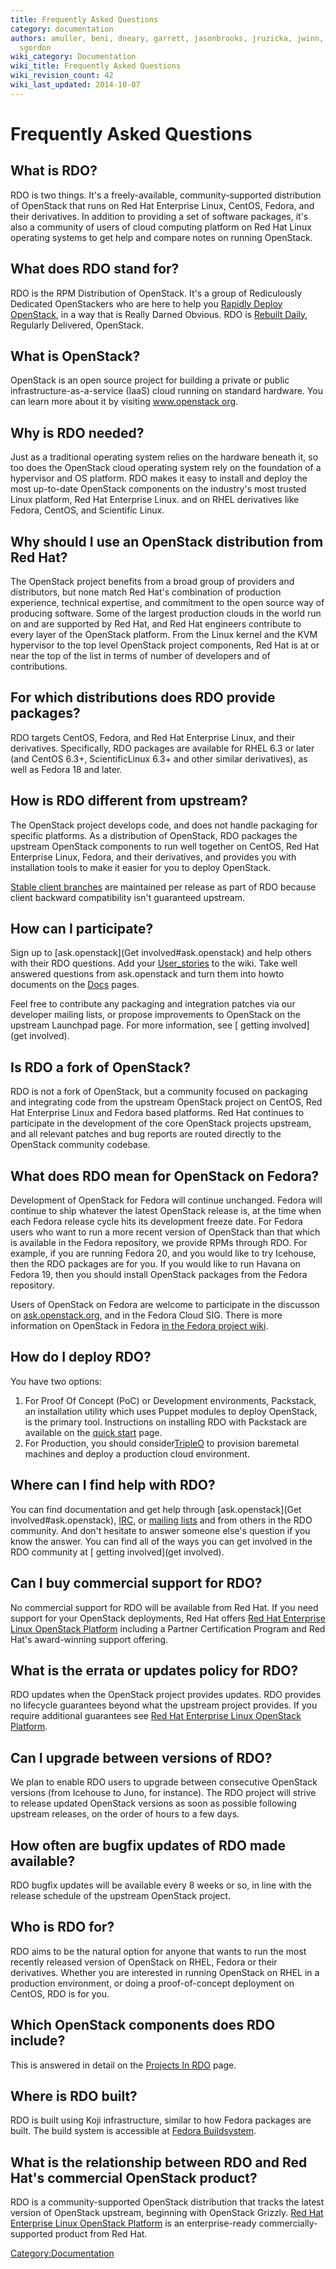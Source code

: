 ```yaml
---
title: Frequently Asked Questions
category: documentation
authors: amuller, beni, dneary, garrett, jasonbrooks, jruzicka, jwinn, kashyap, rbowen,
  sgordon
wiki_category: Documentation
wiki_title: Frequently Asked Questions
wiki_revision_count: 42
wiki_last_updated: 2014-10-07
---
```


# Frequently Asked Questions

## What is RDO?

RDO is two things. It's a freely-available, community-supported distribution of OpenStack that runs on Red Hat Enterprise Linux, CentOS, Fedora, and their derivatives. In addition to providing a set of software packages, it's also a community of users of cloud computing platform on Red Hat Linux operating systems to get help and compare notes on running OpenStack.

## What does RDO stand for?

RDO is the RPM Distribution of OpenStack. It's a group of Rediculously
Dedicated OpenStackers who are here to help you [Rapidly Deploy OpenStack](/quickstart),
in a way that is Really Darned Obvious. RDO is [Rebuilt
Daily](http://trunk.rdoproject.org), Regularly Delivered, OpenStack.

## What is OpenStack?

OpenStack is an open source project for building a private or public infrastructure-as-a-service (IaaS) cloud running on standard hardware. You can learn more about it by visiting [www.openstack org](http://www.openstack.org/).

## Why is RDO needed?

Just as a traditional operating system relies on the hardware beneath it, so too does the OpenStack cloud operating system rely on the foundation of a hypervisor and OS platform. RDO makes it easy to install and deploy the most up-to-date OpenStack components on the industry's most trusted Linux platform, Red Hat Enterprise Linux. and on RHEL derivatives like Fedora, CentOS, and Scientific Linux.

## Why should I use an OpenStack distribution from Red Hat?

The OpenStack project benefits from a broad group of providers and distributors, but none match Red Hat's combination of production experience, technical expertise, and commitment to the open source way of producing software. Some of the largest production clouds in the world run on and are supported by Red Hat, and Red Hat engineers contribute to every layer of the OpenStack platform. From the Linux kernel and the KVM hypervisor to the top level OpenStack project components, Red Hat is at or near the top of the list in terms of number of developers and of contributions.

## For which distributions does RDO provide packages?

RDO targets CentOS, Fedora, and Red Hat Enterprise Linux, and their derivatives. Specifically, RDO packages are available for RHEL 6.3 or later (and CentOS 6.3+, ScientificLinux 6.3+ and other similar derivatives), as well as Fedora 18 and later.

## How is RDO different from upstream?

The OpenStack project develops code, and does not handle packaging for specific platforms. As a distribution of OpenStack, RDO packages the upstream OpenStack components to run well together on CentOS, Red Hat Enterprise Linux, Fedora, and their derivatives, and provides you with installation tools to make it easier for you to deploy OpenStack.

[Stable client branches](Clients) are maintained per release as part of RDO because client backward compatibility isn't guaranteed upstream.

## How can I participate?

Sign up to [ask.openstack](Get involved#ask.openstack) and help others with their RDO questions. Add your [User_stories](User_stories) to the wiki. Take well answered questions from ask.openstack and turn them into howto documents on the [Docs](Docs) pages.

Feel free to contribute any packaging and integration patches via our developer mailing lists, or propose improvements to OpenStack on the upstream Launchpad page. For more information, see [ getting involved](get involved).

## Is RDO a fork of OpenStack?

RDO is not a fork of OpenStack, but a community focused on packaging and integrating code from the upstream OpenStack project on CentOS, Red Hat Enterprise Linux and Fedora based platforms. Red Hat continues to participate in the development of the core OpenStack projects upstream, and all relevant patches and bug reports are routed directly to the OpenStack community codebase.

## What does RDO mean for OpenStack on Fedora?

Development of OpenStack for Fedora will continue unchanged. Fedora will continue to ship whatever the latest OpenStack release is, at the time when each Fedora release cycle hits its development freeze date. For Fedora users who want to run a more recent version of OpenStack than that which is available in the Fedora repository, we provide RPMs through RDO. For example, if you are running Fedora 20, and you would like to try Icehouse, then the RDO packages are for you. If you would like to run Havana on Fedora 19, then you should install OpenStack packages from the Fedora repository.

Users of OpenStack on Fedora are welcome to participate in the discusson on [ask.openstack.org](http://ask.openstack.org/), and in the Fedora Cloud SIG. There is more information on OpenStack in Fedora [in the Fedora project wiki](http://fedoraproject.org/wiki/OpenStack).

## How do I deploy RDO?

You have two options:

1. For Proof Of Concept (PoC) or Development environments, Packstack, an installation utility which uses Puppet modules to deploy OpenStack, is the primary tool. Instructions on installing RDO with Packstack are available on the [ quick start](Quickstart) page.
2. For Production, you should consider[TripleO](https://www.rdoproject.org/rdo-manager) to provision baremetal machines and deploy a production cloud environment.

## Where can I find help with RDO?

You can find documentation and get help through [ask.openstack](Get involved#ask.openstack), [IRC](http://webchat.freenode.net/?channels=rdo), or [mailing lists](Mailing_lists) and from others in the RDO community. And don't hesitate to answer someone else's question if you know the answer. You can find all of the ways you can get involved in the RDO community at [ getting involved](get involved).

## Can I buy commercial support for RDO?

No commercial support for RDO will be available from Red Hat. If you need support for your OpenStack deployments, Red Hat offers [Red Hat Enterprise Linux OpenStack Platform](https://access.redhat.com/products/red-hat-enterprise-linux-openstack-platform/) including a Partner Certification Program and Red Hat's award-winning support offering.

## What is the errata or updates policy for RDO?

RDO updates when the OpenStack project provides updates. RDO provides no lifecycle guarantees beyond what the upstream project provides. If you require additional guarantees see [Red Hat Enterprise Linux OpenStack Platform](https://access.redhat.com/products/red-hat-enterprise-linux-openstack-platform/).

## Can I upgrade between versions of RDO?

We plan to enable RDO users to upgrade between consecutive OpenStack versions (from Icehouse to Juno, for instance). The RDO project will strive to release updated OpenStack versions as soon as possible following upstream releases, on the order of hours to a few days.

## How often are bugfix updates of RDO made available?

RDO bugfix updates will be available every 8 weeks or so, in line with the release schedule of the upstream OpenStack project.

## Who is RDO for?

RDO aims to be the natural option for anyone that wants to run the most recently released version of OpenStack on RHEL, Fedora or their derivatives. Whether you are interested in running OpenStack on RHEL in a production environment, or doing a proof-of-concept deployment on CentOS, RDO is for you.

## Which OpenStack components does RDO include?

This is answered in detail on the [Projects In RDO](/rdo/projectsinrdo/)
page.

## Where is RDO built?

RDO is built using Koji infrastructure, similar to how Fedora packages are built. The build system is accessible at [Fedora Buildsystem](http://koji.fedoraproject.org/koji/).

## What is the relationship between RDO and Red Hat's commercial OpenStack product?

RDO is a community-supported OpenStack distribution that tracks the latest version of OpenStack upstream, beginning with OpenStack Grizzly. [Red Hat Enterprise Linux OpenStack Platform](http://www.redhat.com/en/technologies/linux-platforms/openstack-platform) is an enterprise-ready commercially-supported product from Red Hat.

<Category:Documentation>
